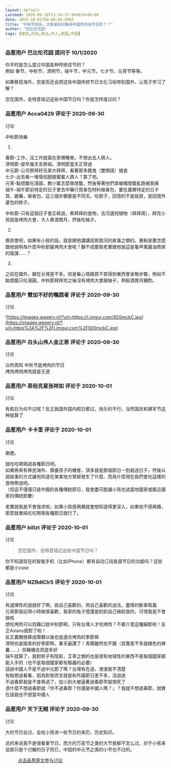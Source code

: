 ```yaml
---
layout: default
Lastmod: 2020-09-30T13:34:27.949819+00:00
date: 2020-10-01T00:00:00.000Z
title: "中秋节快乐，大家是如何看待中国的传统节日的？？"
author: "巴比伦花园"
tags: [移民,历史,政治,华人,美国,中国]
---
```



### 品葱用户 **巴比伦花园** 提问于 10/1/2020
    
你平时是怎么度过中国各种传统佳节的？  
例如 春节，中秋节，清明节，端午节，中元节，七夕节，元宵节等等。  
  
如果移民海外，您是否还会把这些中国传统节日文化习俗带到国外，让孩子学习了解？  
  
您在国外，会特意铭记这些中国节日吗？你是怎样度过的？
    
                

### 品葱用户 **Acca0429** 评论于 2020-09-30
讨论

        
中秋節快樂  
  
1.  
春節-工作，沒工作就窩在家裡睡覺，不想出去人擠人。  
清明節-提早幾天去祭祖，清明節當天正常過  
中元節-公司祭拜好兄弟大拜拜，看著眾多餓鬼（雙關語）搶食  
七夕-出去看一堆情侶甜甜蜜蜜人擠人？算了吧。  
元宵-點燈籠吃湯圓，教小輩怎麼做燈籠，然後等著他們拿蠟燭燈籠亂跑被我揍  
端午-端午節前特定的日子會去中藥行買香包材料做香包，要在農曆特定的日子買，磨藥，做香包，這三個步驟都是不同天。吃粽子，回憶的不是屈原，是回憶外婆包的粽子。  
  
中秋節-只有這個日子會正經過，煮拜拜的食物，去河邊找植物（拜拜用），拜完小孩就是烤肉大會，大人煮酒賞月，然後吃柚子。  
  
  
2.  
應該會吧，如果有小孩的話，就是跟他講講屈原跳河的故事之類的。重點是要怎麼跟他說明為什麼中秋節變烤肉大會呢？難不成要我老實跟他說這是龜甲萬醬油商家的陰謀......？  
  
  
3.  
之前在國外，跟在台灣差不多。但是看心情跟買不買得到東西會省略步驟，例如不點燈籠只吃湯圓，中秋節拜拜完之後沒有烤肉大會跟柚子，熱點酒賞月獨酌。
        
                

### 品葱用户 **雙加不好的鴨語者** 评论于 2020-09-30
讨论

        
![https://images.weserv.nl/?url=https://i.imgur.com/920mckC.jpg](https://images.weserv.nl/?url=https%3A%2F%2Fi.imgur.com%2F920mckC.jpg)
        
                

### 品葱用户 **白头山伟人金正恩** 评论于 2020-09-30
讨论

        
众所周知 中秋节是烤肉的节日  
烤肉烤肉烤肉就是王道
        
                

### 品葱用户 **恶俗克星张祥如** 评论于 2020-10-01
讨论

        
有假日为何不过呢？反正我国外国内假日都过，快乐的不行，当然国庆和建军节这种就算了
        
                

### 品葱用户 **卡卡里** 评论于 2020-10-01
讨论

        
謝邀。  
  
就吃吃喝喝過各種節日吧。  
如果將來有移民海外、領養孩子的機會，頂多就是那個節日一到就過日子，然後以說故事的方式讓他知道在某某地方曾經發生了什麼、而為什麼現在我們會吃這樣的食物帶過吧。  
（但這不僅僅只是中國的各種傳統節日，我會盡可能讓小孩也過當地國家或鄰近國家的傳統節慶）  
  
老實說我是不會強求啦，如果小孩感興趣就會想知道得更深入，如果他不感興趣，那麼就單純吃吃喝喝各種節日就行了。
        
                

### 品葱用户 **billzt** 评论于 2020-10-01
讨论

        
> 您在国外，会特意铭记这些中国节日吗？

  
  
你不知道现在的智能手机（比如iPhone）都有自动订阅各国节日的功能吗？这些都是小case
        
                

### 品葱用户 **NZRdlClr5** 评论于 2020-10-01
讨论

        
有選擇性的過就好了啊，挑自己喜歡的，用自己喜歡的過法，盡情的斷章取義  
元宵節我記得小時候很喜歡，我家的兔子燈還是奶奶自己做給我的，可惜我是不會做啦  
想吃烤肉可以找藉口說中秋節啊，只有台灣人才吃烤肉？不要介意這種細節啦！反正Asians就對了啦！  
反正農曆換算成陽曆以後也是適合烤肉的季節嘛  
清明也是踏青的好季節啊，春天最讚了！青團雖然也不錯（其實差不多就綠色的麻薯……）但藉機去郊遊多好  
端午就算了，我對粽子有陰影，艾草之類的也是很有地域性的東西不是每個國家都能入手的（也不是每個國家都有驅蟲的必要）  
話說中國人不是不過中元節了嗎？台灣有在過，港澳我不清楚  
有點想過看看，因為對我而言就是和外國節日差不多，沒過過  
不過春節我是不會再過了，從小到大被逼著過春節早就恨死了  
憑什麼不想過春節就『你不過春節？你還是中國人嗎？』？我就不想過春節，說實在話我也不想當中國人
        
                

### 品葱用户 **天下无贼** 评论于 2020-09-30
讨论

        
大的节日会过，会给小孩讲一些节日的来历，历史知识。  
  
总的来说我不是很看重节日，西方的万圣节之类的大节我都不怎么过，对于小孩来说那只是个讨糖的日子而已，中国的中元节之类的小节也不过的。
        
                





> [点击品葱原文参与讨论](https://pincong.rocks/question/31603)

